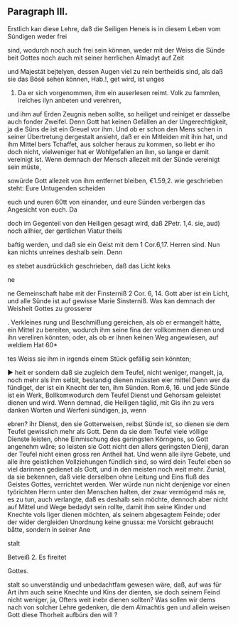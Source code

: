 
<!-- Seite 342 -->
Paragraph  III.
---------------

Erstlich kan diese Lehre, daß die Seiligen Heneis is in diesem Leben vom Súndigen weder frei

sind, wodurch noch auch frei sein können, weder mit der Weiss die Sünde beit Gottes noch auch mit seiner herrlichen Almadyt auf Zeit

und Majestát bejtelyen, dessen Augen viel zu rein bertheidis sind, als daß sie das Bösë sehen können, Hab.!, get wird, ist unges

1. Da er sich vorgenommen, ihm ein auserlesen reimt. Volk zu fammlen, irelches ilyn anbeten und verehren,

und ihm auf Erden Zeugnis neben sollte, so heiliget und reiniget er dasselbe auch fonder Zweifel. Denn Gott hat keinen Gefällen an der Ungerechtigkeit, ja die Süns de ist ein Greuel vor ihm. Und ob er schon den Mens schen in seiner Übertretung dergestalt ansieht, daß er ein Mitleiden mit ihin hat, und ihm Mittel bers Tchaffet, aus solcher heraus zu kommen, so liebt er iho doch nicht, vielweniger hat er Wohlgefallen an ilıın, so lange er damit vereinigt
 ist. Wenn demnach der Mensch allezeit mit der Sünde vereinigt
 sein müste,

sowürde Gott allezeit von ihm entfernet bleiben, €1.59,2. wie geschrieben  steht: Eure Untugenden scheiden

euch und euren 60tt von einander, und eure Sünden verbergen das Angesicht von euch. Da

doch im Gegenteil von den Heiligen gesagt wird, daß 2Petr. 1,4. sie, aud) noch allhier, der gørtlichen Viatur theils

baftig werden, und daß sie ein Geist mit dem 1 Cor.6,17. Herren sind. Nun kan nichts unreines deshalb sein. Denn

es stebet ausdrücklich geschrieben, daß das Licht keks

ne
<!-- Seite 343 -->
ne Gemeinschaft habe mit der Finsterniß 2 Cor. 6, 14. Gott aber ist ein Licht, und alle Sünde ist auf gewisse Marie Sinsterniß. Was kan demnach der Weisheit Gottes zu grosserer

. Verkleines rung und Beschmißung gereichen, als ob er ermangelt hátte, ein Mittel zu bereiten, wodurch ihm seine fina der vollkommen dienen und ihn vereliren könnten; oder, als ob er ihnen keinen Weg angewiesen, auf weldiem Hat 60*

tes Weiss sie ihm in irgends einem Stück gefällig sein könnten;

► heit er sondern daß sie zugleich dem Teufel, nicht weniger, mangelt, ja, noch mehr als ihm selbit, bestandig dienen müssten eier mittel Denn wer da fündiget, der ist ein Knecht der ten, ihm Sünden. Rom.6, 16. und jede Sünde ist ein Werk, Bollkomwodurch dem Teufel Dienst und Gehorsam geleistet dienen und wird. Wenn demnad, die Heiligen täglid, mit Gis ihn zu vers danken Worten und Werfeni sündigen, ja, wenn

ebren? ihr Dienst, den sie Gotterweisen, reibst Sünde ist, so dienen sie dem Teufel gewisslich mehr als Gott. Denn da sie dem Teufel viele vóllige Dienste leisten, ohne Einmischung des geringsten Körngens, so Gott angenehm wåre; so leisten sie Gott nicht den allers geringsten Dienji, daran der Teufel nicht einen gross ren Antheil hat. Und wenn alle ilyre Gebete, und alle ihre geistlichen Vollziehungen fündlich sind, so wird dein Teufel eben so viel darinnen gedienet als Gott, und in den meisten noch weit mehr. Zunial, da sie bekennen, daß viele derselben ohne Leitung und Eins fluß des Geistes Gottes, verrichtet werden. Wer würde nun nicht denjenige vor einen työrichten Herrn unter den Menschen halten, der zwar vermögend más re, es zu tun, auch verlangte, daß es deshalb sein möchte, dennoch aber nicht auf Mittel und Wege bedadyt sein rollte, damit ihm seine Kinder und Knechte vols liger dienen möchten, als seinem abgesagtem Feinde; oder der wider dergleiden Unordnung keine gnussa: me Vorsicht gebraucht båtte, sondern in seiner Ane

stalt

 Betveiß 2.
Es fireitet

Gottes.
<!-- Seite 344 -->
stalt so unverständig und unbedachtfam gewesen wäre, daß, auf was für Art ihm auch seine Knechte und Kins der dienten, sie doch seinem Feind nicht weniger, ja, Ofters weit inebr dienen sollten? Was sollen wir dems nach von solcher Lehre gedenken, die dem Almachtis gen und allein weisen Gott diese Thorheit aufbúrs den will ?

